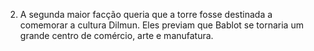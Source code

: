 ﻿2. A segunda maior facção queria que a torre fosse destinada a comemorar a cultura Dilmun. Eles previam que Bablot se tornaria um grande centro de comércio, arte e manufatura.